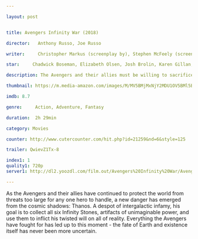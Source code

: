 ```yaml
---

layout: post


title: Avengers Infinity War (2018)

director:   Anthony Russo, Joe Russo

writer:     Christopher Markus (screenplay by), Stephen McFeely (screenplay by)

star:     Chadwick Boseman, Elizabeth Olsen, Josh Brolin, Karen Gillan, Scarlett Johansson, Tom Holland, Chris Hemsworth, Sebastian Stan, Tom Hiddleston, Chris Evans, Chris Pratt, Robert Downey Jr., Benedict 

description: The Avengers and their allies must be willing to sacrifice all in an attempt to defeat the powerful Thanos before his blitz of devastation and ruin puts an end to the universe.

thumbnail: https://m.media-amazon.com/images/M/MV5BMjMxNjY2MDU1OV5BMl5BanBnXkFtZTgwNzY1MTUwNTM@._V1_UX182_CR0,0,182,268_AL__QL50.jpg

imdb: 8.7

genre:     Action, Adventure, Fantasy

duration:  2h 29min

category: Movies

counter: http://www.cutercounter.com/hit.php?id=21259&nd=6&style=125

trailer: QwievZ1Tx-8

index1: 1
quality1: 720p
server1: http://dl2.yoozdl.com/film.out/Avengers%20Infinity%20War/Avengers.Infinity.War.2018.English.HDTS.720p.mkv

---
```


As the Avengers and their allies have continued to protect the world from threats too large for any one hero to handle, a new danger has emerged from the cosmic shadows: Thanos. A despot of intergalactic infamy, his goal is to collect all six Infinity Stones, artifacts of unimaginable power, and use them to inflict his twisted will on all of reality. Everything the Avengers have fought for has led up to this moment - the fate of Earth and existence itself has never been more uncertain.